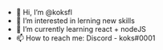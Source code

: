 - 👋 Hi, I’m @koksfl
- 👀 I’m interested in lerning new skills
- 🌱 I’m currently learning react + nodeJS
- 📫 How to reach me: Discord - koks#0001

<!---
koksfl/koksfl is a ✨ special ✨ repository because its `README.md` (this file) appears on your GitHub profile.
You can click the Preview link to take a look at your changes.
--->
